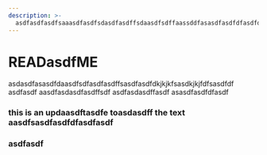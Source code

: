 ```yaml
---
description: >-
  asdfasdfasdfsaaasdfasdfsdasdfasdffsdaasdfsdffaassddfasasdfasdfdfasdfdfasdfasdfasdfaasdfasdfsdfasdfasdf
---
```


# READasdfME

asdasdfasasdfdaasdfsdfasdfasdffsasdfasdfdkjkjkfsasdkjkjfdfsasdfdf asdfasdf aasdfasdasdfasdffsdf asdfasdasdffasdf asasdfasdfdfasdf

### this is an updaasdftasdfe toasdasdff the text aasdfsasdfasdfdfasdfasdf

### asdfasdf
